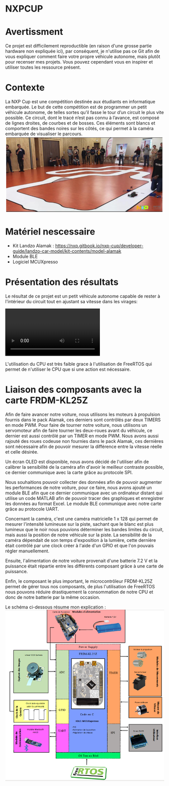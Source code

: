 # NXPCUP
# Avertissment
Ce projet est difficilement reproductible (en raison d'une grosse partie hardware non expliquée ici), par conséquent, je n'utilise pas ce Git afin de vous expliquer comment faire votre propre véhicule autonome, mais plutôt pour recenser mes projets. Vous pouvez cependant vous en inspirer et utiliser toutes les ressource présent.


# Contexte
La NXP Cup est une compétition destinée aux étudiants en informatique embarquée.
Le but de cette compétition est de programmer un petit véhicule autonome, de telles sortes qu’il fasse le tour d’un circuit le plus vite possible. Ce circuit, dont le tracé n’est pas connu à l’avance, est composé de lignes droites, de courbes et de bosses. Ces éléments sont blancs et comportent des bandes noires sur les côtés, ce qui permet à la caméra embarquée de visualiser le parcours.
![](ImageNXP/circuit.png)


# Matériel nescessaire
- Kit Landzo Alamak : https://nxp.gitbook.io/nxp-cup/developer-guide/landzo-car-model/kit-contents/model-alamak
- Module BLE 
- Logiciel MCUXpresso


# Présentation des résultats
Le résultat de ce projet est un petit véhicule autonome capable de rester à l'intérieur du circuit tout en ajustant sa vitesse dans les virages:

![](ImageNXP/Video.mov)

L'utilisation du CPU est très faible grace à l'utilisation de FreeRTOS qui permet de n'utiliser le CPU que si une action est nécessaire.

# Liaison des composants avec la carte FRDM-KL25Z

Afin de faire avancer notre voiture, nous utilisons les moteurs à propulsion fournis dans le pack Alamak, ces derniers sont contrôlés par deux TIMERS en mode PWM. Pour faire de tourner notre voiture, nous utilisons un servomoteur afin de faire tourner les deux-roues avant du véhicule, ce dernier est aussi contrôlé par un TIMER en mode PWM. Nous avons aussi rajouté des roues codeuse non fournies dans le pack Alamak,  ces dernières sont nécessaire afin de pouvoir mesurer la différence entre la vitesse réelle et celle désirée.

Un écran OLED est disponible, nous avons décidé de l'utiliser afin de calibrer la sensibilité de la caméra afin d'avoir le meilleur contraste possible, ce dernier communique avec la carte grâce au protocole SPI.

Nous souhaitions pouvoir collecter des données afin de pouvoir augmenter les performances de notre voiture, pour ce faire, nous avons ajouté un module BLE afin que ce dernier communique avec un ordinateur distant qui utilise un code MATLAB afin de pouvoir tracer des graphiques et enregistrer les données au format Excel. Le module BLE communique avec notre carte grâce au protocole UART.

Concernant la caméra, c'est une caméra matricielle 1 x 128 qui permet de mesurer l'intensité lumineuse sur la piste, sachant que le blanc est plus lumineux que le noir nous pouvions déterminer les bandes limites du circuit, mais aussi la position de notre véhicule sur la piste. La sensibilité de la caméra dépendait de son temps d'exposition à la lumière, cette dernière était contrôlé par une clock créer à l'aide d'un GPIO et que l'on pouvais régler manuellement.

Ensuite, l'alimentation de notre voiture provenait d'une batterie 7.2 V et la puissance était répartie entre les différents composant grâce à une carte de puissance.

Enfin, le composant le plus important, le microcontrôleur FRDM-KL25Z permet de gérer tous nos composants, de plus l'utilisation de FreeRTOS nous pouvons réduire drastiquement la consommation de notre CPU et donc de notre batterie par la même occasion.


Le schéma ci-dessous résume mon explication :
![](ImageNXP/Schema.png)




